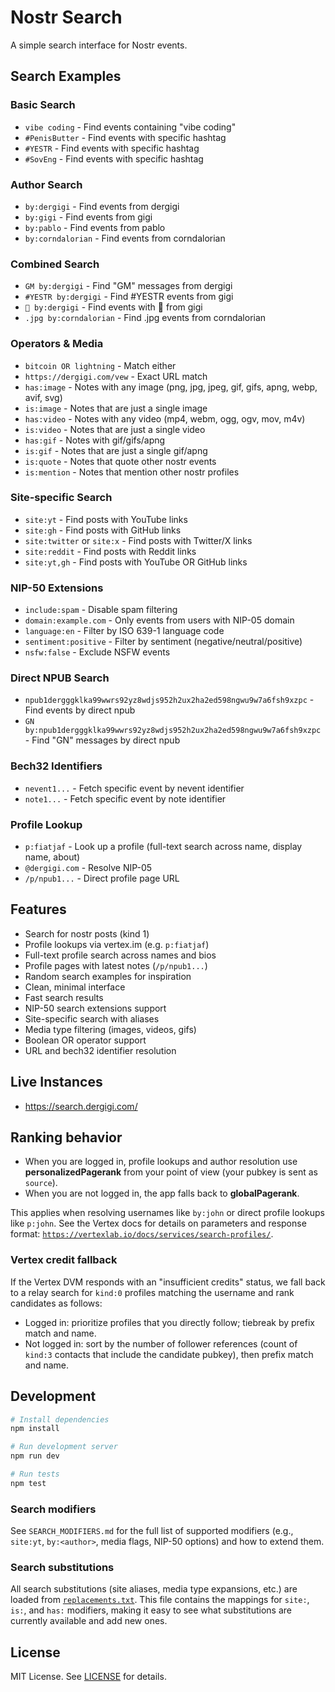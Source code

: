 # Nostr Search

A simple search interface for Nostr events.

## Search Examples

### Basic Search
- `vibe coding` - Find events containing "vibe coding"
- `#PenisButter` - Find events with specific hashtag
- `#YESTR` - Find events with specific hashtag
- `#SovEng` - Find events with specific hashtag

### Author Search
- `by:dergigi` - Find events from dergigi
- `by:gigi` - Find events from gigi
- `by:pablo` - Find events from pablo
- `by:corndalorian` - Find events from corndalorian

### Combined Search
- `GM by:dergigi` - Find "GM" messages from dergigi
- `#YESTR by:dergigi` - Find #YESTR events from gigi
- `👀 by:dergigi` - Find events with 👀 from gigi
- `.jpg by:corndalorian` - Find .jpg events from corndalorian

### Operators & Media
- `bitcoin OR lightning` - Match either
- `https://dergigi.com/vew` - Exact URL match
- `has:image` - Notes with any image (png, jpg, jpeg, gif, gifs, apng, webp, avif, svg)
- `is:image` - Notes that are just a single image
- `has:video` - Notes with any video (mp4, webm, ogg, ogv, mov, m4v)
- `is:video` - Notes that are just a single video
- `has:gif` - Notes with gif/gifs/apng
- `is:gif` - Notes that are just a single gif/apng
- `is:quote` - Notes that quote other nostr events
- `is:mention` - Notes that mention other nostr profiles

### Site-specific Search
- `site:yt` - Find posts with YouTube links
- `site:gh` - Find posts with GitHub links
- `site:twitter` or `site:x` - Find posts with Twitter/X links
- `site:reddit` - Find posts with Reddit links
- `site:yt,gh` - Find posts with YouTube OR GitHub links

### NIP-50 Extensions
- `include:spam` - Disable spam filtering
- `domain:example.com` - Only events from users with NIP-05 domain
- `language:en` - Filter by ISO 639-1 language code
- `sentiment:positive` - Filter by sentiment (negative/neutral/positive)
- `nsfw:false` - Exclude NSFW events

### Direct NPUB Search
- `npub1dergggklka99wwrs92yz8wdjs952h2ux2ha2ed598ngwu9w7a6fsh9xzpc` - Find events by direct npub
- `GN by:npub1dergggklka99wwrs92yz8wdjs952h2ux2ha2ed598ngwu9w7a6fsh9xzpc` - Find "GN" messages by direct npub

### Bech32 Identifiers
- `nevent1...` - Fetch specific event by nevent identifier
- `note1...` - Fetch specific event by note identifier

### Profile Lookup
- `p:fiatjaf` - Look up a profile (full-text search across name, display name, about)
- `@dergigi.com` - Resolve NIP-05
- `/p/npub1...` - Direct profile page URL

## Features

- Search for nostr posts (kind 1)
- Profile lookups via vertex.im (e.g. `p:fiatjaf`)
- Full-text profile search across names and bios
- Profile pages with latest notes (`/p/npub1...`)
- Random search examples for inspiration
- Clean, minimal interface
- Fast search results
- NIP-50 search extensions support
- Site-specific search with aliases
- Media type filtering (images, videos, gifs)
- Boolean OR operator support
- URL and bech32 identifier resolution

## Live Instances

- https://search.dergigi.com/

## Ranking behavior

- When you are logged in, profile lookups and author resolution use **personalizedPagerank** from your point of view (your pubkey is sent as `source`).
- When you are not logged in, the app falls back to **globalPagerank**.

This applies when resolving usernames like `by:john` or direct profile lookups like `p:john`. See the Vertex docs for details on parameters and response format: [`https://vertexlab.io/docs/services/search-profiles/`](https://vertexlab.io/docs/services/search-profiles/).

### Vertex credit fallback

If the Vertex DVM responds with an "insufficient credits" status, we fall back to a relay search for `kind:0` profiles matching the username and rank candidates as follows:

- Logged in: prioritize profiles that you directly follow; tiebreak by prefix match and name.
- Not logged in: sort by the number of follower references (count of `kind:3` contacts that include the candidate pubkey), then prefix match and name.

## Development

```bash
# Install dependencies
npm install

# Run development server
npm run dev

# Run tests
npm test
```

### Search modifiers

See `SEARCH_MODIFIERS.md` for the full list of supported modifiers (e.g., `site:yt`, `by:<author>`, media flags, NIP-50 options) and how to extend them.

### Search substitutions

All search substitutions (site aliases, media type expansions, etc.) are loaded from [`replacements.txt`](public/replacements.txt). This file contains the mappings for `site:`, `is:`, and `has:` modifiers, making it easy to see what substitutions are currently available and add new ones.

## License

MIT License. See [LICENSE](LICENSE) for details.
